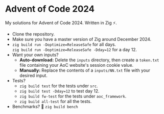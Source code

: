# Advent of Code 2024

My solutions for Advent of Code 2024. Written in Zig ⚡.

- Clone the repository.
- Make sure you have a master version of Zig around December 2024.
- `zig build run -Doptimize=ReleaseSafe` for all days.  
  `zig build run -Doptimize=ReleaseSafe -Dday=12` for a day 12.
- Want your own inputs?
    - **Auto-download:** Delete the `inputs` directory, then create a
      `token.txt` file containing your AoC website's session cookie value.
    - **Manually:** Replace the contents of a `inputs/NN.txt` file with your
      desired input.
- Tests?
    - `zig build test` for the tests under `src`.
    - `zig build test -Dday=12` to test day 12.
    - `zig build fw-test` for the tests under `aoc_framework`.
    - `zig build all-test` for all the tests.
- Benchmarks? 🚤 `zig build bench`
